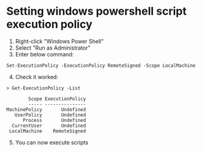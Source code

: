 # Setting windows powershell script execution policy

1. Right-click "Windows Power Shell"
2. Select "Run as Administrator"
3. Enter below command:
```
Set-ExecutionPolicy -ExecutionPolicy RemoteSigned -Scope LocalMachine
```
4. Check it worked:
```
> Get-ExecutionPolicy -List

        Scope ExecutionPolicy
        ----- ---------------
MachinePolicy       Undefined
   UserPolicy       Undefined
      Process       Undefined
  CurrentUser       Undefined
 LocalMachine    RemoteSigned
```
5. You can now execute scripts
